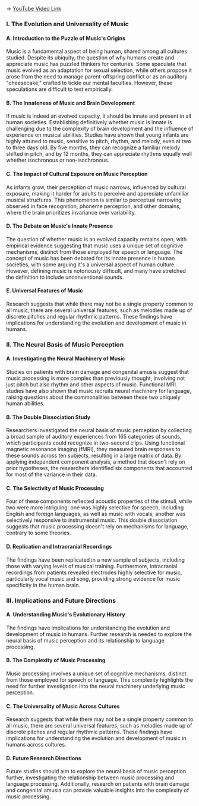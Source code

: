-> [YouTube Video Link](https://www.youtube.com/watch?v=YVHM8dSkimo&list=PLUl4u3cNGP60IKRN_pFptIBxeiMc0MCJP&index=13&pp=iAQB)

### I. The Evolution and Universality of Music
#### A. Introduction to the Puzzle of Music's Origins

Music is a fundamental aspect of being human, shared among all cultures studied. Despite its ubiquity, the question of why humans create and appreciate music has puzzled thinkers for centuries. Some speculate that music evolved as an adaptation for sexual selection, while others propose it arose from the need to manage parent-offspring conflict or as an auditory "cheesecake," crafted to tickle our mental faculties. However, these speculations are difficult to test empirically.

#### B. The Innateness of Music and Brain Development

If music is indeed an evolved capacity, it should be innate and present in all human societies. Establishing definitively whether music is innate is challenging due to the complexity of brain development and the influence of experience on musical abilities. Studies have shown that young infants are highly attuned to music, sensitive to pitch, rhythm, and melody, even at two to three days old. By five months, they can recognize a familiar melody shifted in pitch, and by 12 months, they can appreciate rhythms equally well whether isochronous or non-isochronous.

#### C. The Impact of Cultural Exposure on Music Perception

As infants grow, their perception of music narrows, influenced by cultural exposure, making it harder for adults to perceive and appreciate unfamiliar musical structures. This phenomenon is similar to perceptual narrowing observed in face recognition, phoneme perception, and other domains, where the brain prioritizes invariance over variability.

#### D. The Debate on Music's Innate Presence

The question of whether music is an evolved capacity remains open, with empirical evidence suggesting that music uses a unique set of cognitive mechanisms, distinct from those employed for speech or language. The concept of music has been debated for its innate presence in human societies, with some arguing it's a universal aspect of human culture. However, defining music is notoriously difficult, and many have stretched the definition to include unconventional sounds.

#### E. Universal Features of Music

Research suggests that while there may not be a single property common to all music, there are several universal features, such as melodies made up of discrete pitches and regular rhythmic patterns. These findings have implications for understanding the evolution and development of music in humans.

### II. The Neural Basis of Music Perception
#### A. Investigating the Neural Machinery of Music

Studies on patients with brain damage and congenital amusia suggest that music processing is more complex than previously thought, involving not just pitch but also rhythm and other aspects of music. Functional MRI studies have also shown that music recruits neural machinery for language, raising questions about the commonalities between these two uniquely human abilities.

#### B. The Double Dissociation Study

Researchers investigated the neural basis of music perception by collecting a broad sample of auditory experiences from 165 categories of sounds, which participants could recognize in two-second clips. Using functional magnetic resonance imaging (fMRI), they measured brain responses to these sounds across ten subjects, resulting in a large matrix of data. By applying independent component analysis, a method that doesn't rely on prior hypotheses, the researchers identified six components that accounted for most of the variance in their data.

#### C. The Selectivity of Music Processing

Four of these components reflected acoustic properties of the stimuli, while two were more intriguing: one was highly selective for speech, including English and foreign languages, as well as music with vocals; another was selectively responsive to instrumental music. This double dissociation suggests that music processing doesn't rely on mechanisms for language, contrary to some theories.

#### D. Replication and Intracranial Recordings

The findings have been replicated in a new sample of subjects, including those with varying levels of musical training. Furthermore, intracranial recordings from patients revealed electrodes highly selective for music, particularly vocal music and song, providing strong evidence for music specificity in the human brain.

### III. Implications and Future Directions
#### A. Understanding Music's Evolutionary History

The findings have implications for understanding the evolution and development of music in humans. Further research is needed to explore the neural basis of music perception and its relationship to language processing.

#### B. The Complexity of Music Processing

Music processing involves a unique set of cognitive mechanisms, distinct from those employed for speech or language. This complexity highlights the need for further investigation into the neural machinery underlying music perception.

#### C. The Universality of Music Across Cultures

Research suggests that while there may not be a single property common to all music, there are several universal features, such as melodies made up of discrete pitches and regular rhythmic patterns. These findings have implications for understanding the evolution and development of music in humans across cultures.

#### D. Future Research Directions

Future studies should aim to explore the neural basis of music perception further, investigating the relationship between music processing and language processing. Additionally, research on patients with brain damage and congenital amusia can provide valuable insights into the complexity of music processing.
